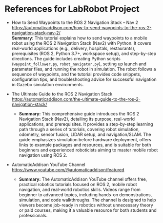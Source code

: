 # References for LabRobot Project

- How to Send Waypoints to the ROS 2 Navigation Stack – Nav 2  
https://automaticaddison.com/how-to-send-waypoints-to-the-ros-2-navigation-stack-nav-2/  
**Summary:** This tutorial explains how to send waypoints to a mobile robot using the ROS 2 Navigation Stack (Nav2) with Python. It covers real-world applications (e.g., delivery, hospitals, restaurants), prerequisites (ROS 2, Python 3.7+, workspace setup), and step-by-step directions. The guide includes creating Python scripts (`waypoint_follower.py`, `robot_navigator.py`), setting up launch and parameter files, and running the robot in simulation. The robot follows a sequence of waypoints, and the tutorial provides code snippets, configuration tips, and troubleshooting advice for successful navigation in Gazebo simulation environments.

- The Ultimate Guide to the ROS 2 Navigation Stack
https://automaticaddison.com/the-ultimate-guide-to-the-ros-2-navigation-stack/
    - **Summary:** This comprehensive guide introduces the ROS 2 Navigation Stack (Nav2), detailing its purpose, real-world applications, and prerequisites. It provides a step-by-step learning path through a series of tutorials, covering robot simulation, odometry, sensor fusion, LIDAR setup, and navigation/SLAM. The guide emphasizes simulation before hardware deployment, offers links to example packages and resources, and is suitable for both beginners and experienced roboticists aiming to master mobile robot navigation using ROS 2.

- AutomaticAddison YouTube Channel
https://www.youtube.com/@automaticaddison/featured
    - **Summary:** The AutomaticAddison YouTube channel offers free, practical robotics tutorials focused on ROS 2, mobile robot navigation, and real-world robotics skills. Videos range from beginner to advanced topics, including hands-on demonstrations, simulation, and code walkthroughs. The channel is designed to help viewers become job-ready in robotics without unnecessary theory or paid courses, making it a valuable resource for both students and professionals.